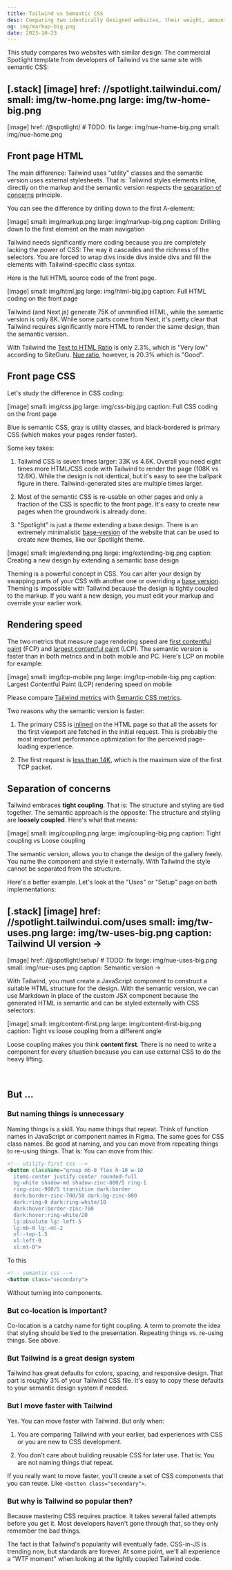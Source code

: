 ```yaml
---
title: Tailwind vs Semantic CSS
desc: Comparing two identically designed websites, their weight, amount of HTML and CSS, rendering speed, and best practices.
og: img/markup-big.png
date: 2023-10-23
---
```



This study compares two websites with similar design: The commercial Spotlight template from developers of Tailwind vs the same site with semantic CSS:

[.stack]
  [image]
    href: //spotlight.tailwindui.com/
    small: img/tw-home.png
    large: img/tw-home-big.png
  ---
  [image]
    href: /@spotlight/ # TODO: fix
    large: img/nue-home-big.png
    small: img/nue-home.png




## Front page HTML
The main difference: Tailwind uses "utility" classes and the semantic version uses external stylesheets. That is: Tailwind styles elements inline, directly on the markup and the semantic version respects the [separation of concerns](//en.wikipedia.org/wiki/Separation_of_concerns) principle.

You can see the difference by drilling down to the first A-element:

[image]
  small: img/markup.png
  large: img/markup-big.png
  caption: Drilling down to the first element on the main navigation


Tailwind needs significantly more coding because you are completely lacking the power of CSS: The way it cascades and the richness of the selectors. You are forced to wrap divs inside divs inside divs and fill the elements with Tailwind-specific class syntax.

Here is the full HTML source code of the front page.

[image]
  small: img/html.jpg
  large: img/html-big.jpg
  caption: Full HTML coding on the front page


Tailwind (and Next.js) generate 75K of unminified HTML, while the semantic version is only 8K. While some parts come from Next, it's pretty clear that Tailwind requires significantly more HTML to render the same design, than the semantic version.

With Tailwind the [Text to HTML Ratio][tw-ratio] is only 2.3%, which is "Very low" according to SiteGuru. [Nue ratio][nue-ratio], however, is 20.3% which is "Good".

[tw-ratio]: //www.siteguru.co/free-seo-tools/text-to-html-ratio?url=spotlight.tailwindui.com

[nue-ratio]: //www.siteguru.co/free-seo-tools/text-to-html-ratio?url=nuejs.org/@spotlight/




## Front page CSS
Let's study the difference in CSS coding:

[image]
  small: img/css.jpg
  large: img/css-big.jpg
  caption: Full CSS coding on the front page


Blue is semantic CSS, gray is utility classes, and black-bordered is primary CSS (which makes your pages render faster).

Some key takes:

1. Tailwind CSS is seven times larger: 33K vs 4.6K. Overall you need eight times more HTML/CSS code with Tailwind to render the page (108K vs 12.6K). While the design is not identical, but it's easy to see the ballpark figure in there. Tailwind-generated sites are multiple times larger.

2. Most of the semantic CSS is re-usable on other pages and only a fraction of the CSS is specific to the front page. It's easy to create new pages when the groundwork is already done.

3. "Spotlight" is just a *theme* extending a base design. There is an extremely minimalistic [base-version](/@base/)<!--TODO: fix--> of the website that can be used to create new themes, like our Spotlight theme.

[image]
  small: img/extending.png
  large: img/extending-big.png
  caption: Creating a new design by extending a semantic base design


Theming is a powerful concept in CSS. You can alter your design by swapping parts of your CSS with another one or overriding a [base version](/@base/)<!--TODO: fix-->. Theming is impossible with Tailwind because the design is tightly coupled to the markup. If you want a new design, you must edit your markup and override your earlier work.


## Rendering speed
The two metrics that measure page rendering speed are [first contentful paint](//web.dev/articles/fcp) (FCP) and [largest contentful paint](//web.dev/articles/lcp) (LCP). The semantic version is faster than in both metrics and in both mobile and PC. Here's LCP on mobile for example:

[image]
  small: img/lcp-mobile.png
  large: img/lcp-mobile-big.png
  caption: Largest Contentful Paint (LCP) rendering speed on mobile



Please compare [Tailwind metrics](//pagespeed.web.dev/analysis/https-spotlight-tailwindui-com/cqtnf4xxoy?form_factor=mobile) with [Semantic CSS metrics](//pagespeed.web.dev/analysis/https-nuejs-org-spotlight/6nnhwwnz8b?form_factor=mobile).

Two reasons why the semantic version is faster:

1. The primary CSS is [inlined](//imkev.dev/loading-css) on the HTML page so that all the assets for the first viewport are fetched in the initial request. This is probably the most important performance optimization for the perceived page-loading experience.

2. The first request is [less than 14K][14k], which is the maximum size of the first TCP packet.

[14k]: //endtimes.dev/why-your-website-should-be-under-14kb-in-size/




## Separation of concerns
Tailwind embraces **tight coupling**. That is: The structure and styling are tied together. The semantic approach is the opposite: The structure and styling are **loosely coupled**. Here's what that means:

[image]
  small: img/coupling.png
  large: img/coupling-big.png
  caption: Tight coupling vs Loose coupling


The semantic version, allows you to change the design of the gallery freely. You name the component and style it externally. With Tailwind the style cannot be separated from the structure.

Here's a better example. Let's look at the "Uses" or "Setup" page on both implementations:

[.stack]
  [image]
    href: //spotlight.tailwindui.com/uses
    small: img/tw-uses.png
    large: img/tw-uses-big.png
    caption: Tailwind UI version →
  ---
  [image]
    href: /@spotlight/setup/ # TODO: fix
    large: img/nue-uses-big.png
    small: img/nue-uses.png
    caption: Semantic version →

With Tailwind, you must create a JavaScript component to construct a suitable HTML structure for the design. With the semantic version, we can use Markdown in place of the custom JSX component because the generated HTML is semantic and can be styled externally with CSS selectors:

[image]
  small: img/content-first.png
  large: img/content-first-big.png
  caption: Tight vs loose coupling from a different angle

Loose coupling makes you think **content first**. There is no need to write a component for every situation because you can use external CSS to do the heavy lifting.

&nbsp;


## But ...


### But naming things is unnecessary
Naming things is a skill. You name things that repeat. Think of function names in JavaScript or component names in Figma. The same goes for CSS class names. Be good at naming, and you can move from repeating things to re-using things. That is: You can move from this:

```html
<!-- utility-first css -->
<button className="group mb-8 flex h-10 w-10
  items-center justify-center rounded-full
  bg-white shadow-md shadow-zinc-800/5 ring-1
  ring-zinc-900/5 transition dark:border
  dark:border-zinc-700/50 dark:bg-zinc-800
  dark:ring-0 dark:ring-white/10
  dark:hover:border-zinc-700
  dark:hover:ring-white/20
  lg:absolute lg:-left-5
  lg:mb-0 lg:-mt-2
  xl:-top-1.5
  xl:left-0
  xl:mt-0">
```

To this

```html
<!-- semantic css -->
<button class="secondary">
```

Without turning into components.


### But co-location is important?
Co-location is a catchy name for tight coupling. A term to promote the idea that styling should be tied to the presentation. Repeating things vs. re-using things. See above.


### But Tailwind is a great design system
Tailwind has great defaults for colors, spacing, and responsive design. That part is roughly 3% of your Tailwind CSS file. It's easy to copy these defaults to your semantic design system if needed.


### But I move faster with Tailwind
Yes. You can move faster with Tailwind. But only when:

1. You are comparing Tailwind with your earlier, bad experiences with CSS or you are new to CSS development.

2. You don't care about building reusable CSS for later use. That is: You are not naming things that repeat.

If you really want to move faster, you'll create a set of CSS components that you can reuse. Like `<button class="secondary">`.


### But why is Tailwind so popular then?
Because mastering CSS requires practice. It takes several failed attempts before you get it. Most developers haven't gone through that, so they only remember the bad things.

The fact is that Tailwind's popularity will eventually fade. CSS-in-JS is trending now, but standards are forever. At some point, we'll all experience a "WTF moment" when looking at the tightly coupled Tailwind code.

